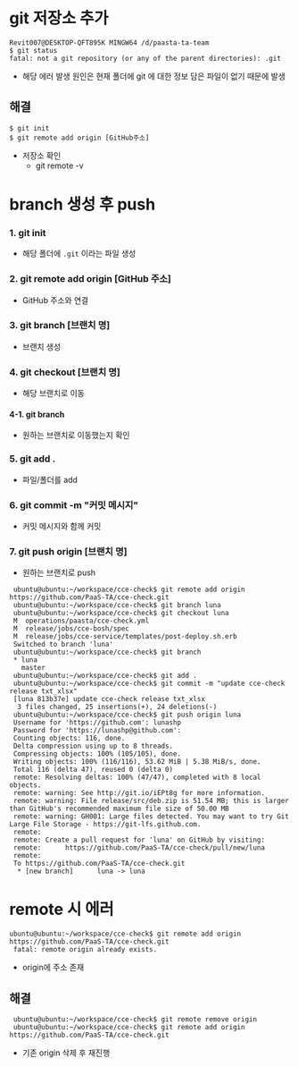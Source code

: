 # git 저장소 추가
```
Revit007@DESKTOP-QFT895K MINGW64 /d/paasta-ta-team
$ git status
fatal: not a git repository (or any of the parent directories): .git
```
- 해당 에러 발생 원인은 현재 폴더에 git 에 대한 정보 담은 파일이 없기 때문에 발생
## 해결
```
$ git init
$ git remote add origin [GitHub주소]
```
- 저장소 확인
   + git remote -v 

# branch 생성 후 push
### 1. git init
- 해당 폴더에 `.git` 이라는 파일 생성
### 2. git remote add origin [GitHub 주소]
- GitHub 주소와 연결
### 3. git branch [브랜치 명]
- 브랜치 생성
### 4. git checkout [브랜치 명]
- 해당 브랜치로 이동
#### 4-1. git branch
- 원하는 브랜치로 이동했는지 확인
### 5. git add .
- 파일/폴더를 add
### 6. git commit -m "커밋 메시지"
- 커밋 메시지와 함께 커밋
### 7. git push origin [브랜치 명]
- 원하는 브랜치로 push

```
 ubuntu@ubuntu:~/workspace/cce-check$ git remote add origin https://github.com/PaaS-TA/cce-check.git
 ubuntu@ubuntu:~/workspace/cce-check$ git branch luna
 ubuntu@ubuntu:~/workspace/cce-check$ git checkout luna
 M	operations/paasta/cce-check.yml
 M	release/jobs/cce-bosh/spec
 M	release/jobs/cce-service/templates/post-deploy.sh.erb
 Switched to branch 'luna'
 ubuntu@ubuntu:~/workspace/cce-check$ git branch
 * luna
   master
 ubuntu@ubuntu:~/workspace/cce-check$ git add .
 ubuntu@ubuntu:~/workspace/cce-check$ git commit -m "update cce-check release txt_xlsx"
 [luna 813b37e] update cce-check release txt_xlsx
  3 files changed, 25 insertions(+), 24 deletions(-)
 ubuntu@ubuntu:~/workspace/cce-check$ git push origin luna
 Username for 'https://github.com': lunashp
 Password for 'https://lunashp@github.com': 
 Counting objects: 116, done.
 Delta compression using up to 8 threads.
 Compressing objects: 100% (105/105), done.
 Writing objects: 100% (116/116), 53.62 MiB | 5.38 MiB/s, done.
 Total 116 (delta 47), reused 0 (delta 0)
 remote: Resolving deltas: 100% (47/47), completed with 8 local objects.
 remote: warning: See http://git.io/iEPt8g for more information.
 remote: warning: File release/src/deb.zip is 51.54 MB; this is larger than GitHub's recommended maximum file size of 50.00 MB
 remote: warning: GH001: Large files detected. You may want to try Git Large File Storage - https://git-lfs.github.com.
 remote: 
 remote: Create a pull request for 'luna' on GitHub by visiting:
 remote:      https://github.com/PaaS-TA/cce-check/pull/new/luna
 remote: 
 To https://github.com/PaaS-TA/cce-check.git
  * [new branch]      luna -> luna

```

# remote 시 에러
```
ubuntu@ubuntu:~/workspace/cce-check$ git remote add origin https://github.com/PaaS-TA/cce-check.git
 fatal: remote origin already exists.
```
- origin에 주소 존재

## 해결
```
 ubuntu@ubuntu:~/workspace/cce-check$ git remote remove origin
 ubuntu@ubuntu:~/workspace/cce-check$ git remote add origin https://github.com/PaaS-TA/cce-check.git
```
- 기존 origin 삭제 후 재진행


